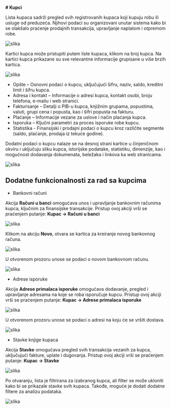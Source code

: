 **# Kupci**

Lista kupaca sadrži pregled svih registrovanih kupaca koji kupuju robu ili usluge od preduzeća. Njihovi podaci su organizovani unutar sistema kako bi se olakšalo praćenje prodajnih transakcija, upravljanje naplatom i otpremom robe.

![slika](KupciSlike/Lista.png)

Kartici kupca može pristupiti putem liste kupaca, klikom na broj kupca. Na kartici kupca prikazane su sve relevantne informacije grupisane u više brzih kartica.

![slika](KupciSlike/Kartica.png)

- Opšte – Osnovni podaci o kupcu, uključujući šifru, naziv, saldo, kreditni limit i šifru kupca.
- Adresa i kontakt – Informacije o adresi kupca, kontakt osobi, broju telefona, e-mailu i web stranici.
- Fakturisanje – Detalji o PIB-u kupca, knjižnim grupama, popustima, valuti, grupi cena i popusta, kao i šifri popusta na fakturu.
- Plaćanje – Informacije vezane za uslove i način plaćanja kupca.
- Isporuka –  Ključni parametri za proces isporuke robe kupcu.
- Statistika - Finansijski i prodajni podaci o kupcu kroz različite segmente (saldo, plaćanje, prodaja iz tekuće godine).

Dodatni podaci o kupcu nalaze se na desnoj strani kartice u činjeničnom okviru i uključuju sliku kupca, istorijske podatake, statistiku, dimenzije, kao i mogućnost dodavanja dokumenata, beležaka i linkova ka web stranicama.

![slika](KupciSlike/Okvir.png)

## Dodatne funkcionalnosti za rad sa kupcima

- Bankovni računi

Akcija **Računi u banci** omogućava unos i upravljanje bankovnim računima kupca, ključnim za finansijske transakcije. Pristup ovoj akciji vrši se praćenjem putanje: **Kupac -> Računi u banci**

![slika](KupciSlike/Racun.png)

Klikom na akciju **Novo**, otvara se kartica za kreiranje novog bankovnog računa.

![slika](KupciSlike/Novo.png)

U otvorenom prozoru unose se podaci o novom bankovnom računu.

![slika](KupciSlike/NoviRacun.png)

- Adrese isporuke 

Akcija **Adrese primalaca isporuke** omogućava dodavanje, pregled i upravljanje adresama na koje se roba isporučuje kupcu. Pristup ovoj akciji vrši se praćenjem putanje: **Kupac -> Adrese primalaca isporuke**

![slika](KupciSlike/Adresa.png)

U otvorenom prozoru unose se podaci o adresi na koju će se vršiti dostava.

![slika](KupciSlike/Adrese2.png)

- Stavke knjige kupaca

Akcija **Stavke** omogućava pregled svih transakcija vezanih za kupca, uključujući fakture, uplate i dugovanja. Pristup ovoj akciji vrši se praćenjem putanje: **Kupac -> Stavke**

![slika](KupciSlike/Stavke.png)

Po otvaranju, lista je filtrirana za izabranog kupca, ali filter se može ukloniti kako bi se prikazale stavke svih kupaca. Takođe, moguće je dodati dodatne filtere za analizu podataka.

![slika](KupciSlike/Stavke2.png)